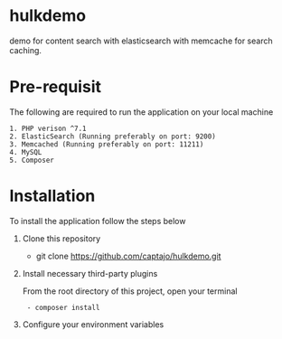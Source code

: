 # hulkdemo
demo for content search with elasticsearch with memcache for search caching.

# Pre-requisit
The following are required to run the application on your local machine

	1. PHP verison ^7.1
	2. ElasticSearch (Running preferably on port: 9200)
	3. Memcached (Running preferably on port: 11211)
	4. MySQL
	5. Composer 

# Installation
To install the application follow the steps below

1. Clone this repository

	- git clone https://github.com/captajo/hulkdemo.git

2. Install necessary third-party plugins

	From the root directory of this project, open your terminal

		- composer install

3. Configure your environment variables

